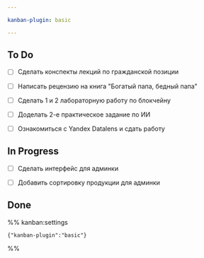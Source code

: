 ```yaml
---

kanban-plugin: basic

---
```


## To Do

- [ ] Сделать конспекты лекций по гражданской позиции
- [ ] Написать рецензию на книга "Богатый папа, бедный папа"
- [ ] Сделать 1 и 2 лабораторную работу по блокчейну
- [ ] Доделать 2-е практическое задание по ИИ
- [ ] Ознакомиться с Yandex Datalens и сдать работу


## In Progress

- [ ] Сделать интерфейс для админки
- [ ] Добавить сортировку продукции для админки


## Done





%% kanban:settings
```
{"kanban-plugin":"basic"}
```
%%